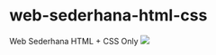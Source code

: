 # web-sederhana-html-css
Web Sederhana HTML + CSS Only
<img src="https://photos.google.com/photo/AF1QipNhL9O8nL5VLlZ0KUm5A_IfMyT5KwVfXsOL_DVp">
